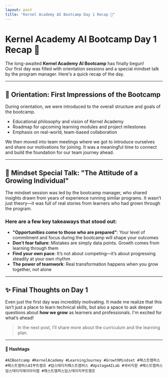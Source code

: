 ```yaml
---
layout: post
title: "Kernel Academy AI Bootcamp Day 1 Recap 🌱"
---
```


# Kernel Academy AI Bootcamp Day 1 Recap 🌱

The long-awaited **Kernel Academy AI Bootcamp** has finally begun!  
Our first day was filled with orientation sessions and a special mindset talk by the program manager. Here's a quick recap of the day.

---

## 📌 Orientation: First Impressions of the Bootcamp

During orientation, we were introduced to the overall structure and goals of the bootcamp.

- Educational philosophy and vision of Kernel Academy
- Roadmap for upcoming learning modules and project milestones
- Emphasis on real-world, team-based collaboration

We then moved into team meetings where we got to introduce ourselves and share our motivations for joining. It was a meaningful time to connect and build the foundation for our team journey ahead.

---

## 🧠 Mindset Special Talk: "The Attitude of a Growing Individual"

The mindset session was led by the bootcamp manager, who shared insights drawn from years of experience running similar programs. It wasn’t just theory—it was full of real stories from learners who had grown through the program.

### Here are a few key takeaways that stood out:

- **"Opportunities come to those who are prepared"**: Your level of commitment and focus during the bootcamp will shape your outcomes  
- **Don’t fear failure**: Mistakes are simply data points. Growth comes from learning through them  
- **Find your own pace**: It’s not about competing—it’s about progressing steadily at your own rhythm  
- **The power of teamwork**: Real transformation happens when you grow together, not alone  

---

## ✨ Final Thoughts on Day 1

Even just the first day was incredibly motivating. It made me realize that this isn’t just a place to learn technical skills, but also a space to ask deeper questions about **how we grow** as learners and professionals. I'm excited for what’s ahead!

> In the next post, I’ll share more about the curriculum and the learning plan.

---

#### 🔖 Hashtags  
`#AIBootcamp #KernelAcademy #LearningJourney #GrowthMindset #패스트캠퍼스 #패스트캠퍼스AI부트캠프 #업스테이지패스트캠퍼스 #UpstageAILab #국비지원 #패스트캠퍼스업스테이지에이아이랩 #패스트캠퍼스업스테이지부트캠프`

